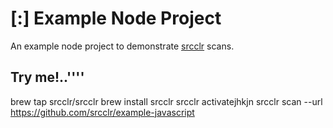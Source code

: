 # [:] Example Node Project

An example node project to demonstrate [srcclr](https://www.srcclr.com) scans.

## Try me!..''''


brew tap srcclr/srcclr
brew install srcclr
srcclr activatejhkjn
srcclr scan --url https://github.com/srcclr/example-javascript

